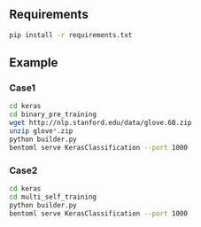 ## Requirements
```bash
pip install -r requirements.txt
```

## Example
### Case1
```bash
cd keras
cd binary_pre_training
wget http://nlp.stanford.edu/data/glove.6B.zip
unzip glove*.zip
python builder.py
bentoml serve KerasClassification --port 1000
```

### Case2
```bash
cd keras
cd multi_self_training
python builder.py
bentoml serve KerasClassification --port 1000
```
